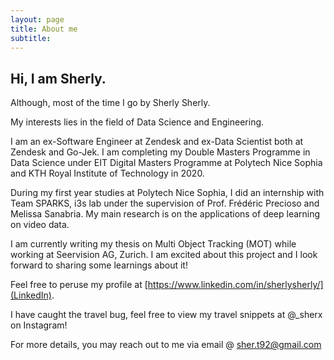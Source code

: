 ```yaml
---
layout: page
title: About me
subtitle:
---
```


## Hi, I am Sherly.
Although, most of the time I go by Sherly Sherly.

My interests lies in the field of Data Science and Engineering.

I am an ex-Software Engineer at Zendesk and ex-Data Scientist both at Zendesk and Go-Jek. I am completing my Double Masters Programme in Data Science under EIT Digital Masters Programme at Polytech Nice Sophia and KTH Royal Institute of Technology in 2020.

During my first year studies at Polytech Nice Sophia, I did an internship with Team SPARKS, i3s lab under the supervision of Prof. Frédéric Precioso and Melissa Sanabria. My main research is on the applications of deep learning on video data.

I am currently writing my thesis on Multi Object Tracking (MOT) while working at Seervision AG, Zurich. I am excited about this project and I look forward to sharing some learnings about it!

Feel free to peruse my profile at [https://www.linkedin.com/in/sherlysherly/](LinkedIn).

I have caught the travel bug, feel free to view my travel snippets at @_sherx on Instagram!

For more details, you may reach out to me via email @ sher.t92@gmail.com

